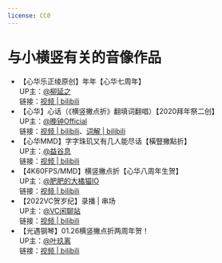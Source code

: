 ```yaml
---
license: CC0
---
```


# 与小横竖有关的音像作品

- 【心华乐正绫原创】年年【心华七周年】  
  UP主：[@柳延之](https://space.bilibili.com/4671829)  
  链接：[视频 \| bilibili](https://www.bilibili.com/video/BV1wq4y1c7Wv/)  
- 【心华】心话（《横竖撇点折》翻填词翻唱）【2020拜年祭二创】  
  UP主：[@晚钟Official](https://space.bilibili.com/303165863)  
  链接：[视频 \| bilibili](https://www.bilibili.com/video/BV1P7411676g/)、[词解 \| bilibili](https://www.bilibili.com/read/cv4516314)  
- 【心华MMD】字字珠玑又有几人能尽话【橫豎撇點折】  
  UP主：[@益谷息](https://space.bilibili.com/2704691)  
  链接：[视频 \| bilibili](https://www.bilibili.com/video/BV1HD4y197zW/)  
- 【4K60FPS/MMD】横竖撇点折【心华八周年生贺】  
  UP主：[@肥肥的大橘猫IO](https://space.bilibili.com/439258332)  
  链接：[视频 \| bilibili](https://www.bilibili.com/video/BV1RR4y1z7kF/)  
- 【2022VC贺岁纪】录播 \| 串场  
  UP主：[@VC闲聊站](https://space.bilibili.com/430266104)  
  链接：[视频 \| bilibili](https://www.bilibili.com/video/BV1wP4y1N7kp/?t=2420)  
- 【光遇钢琴】01.26横竖撇点折两周年贺！  
  UP主：[@叶玖离](https://space.bilibili.com/42839388)  
  链接：[视频 \| bilibili](https://www.bilibili.com/video/BV1XP4y1P7kk/)  
